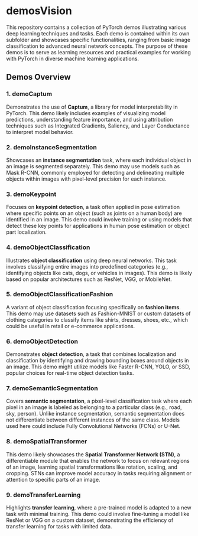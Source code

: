 # demosVision

This repository contains a collection of PyTorch demos illustrating various deep learning techniques and tasks. Each demo is contained within its own subfolder and showcases specific functionalities, ranging from basic image classification to advanced neural network concepts. The purpose of these demos is to serve as learning resources and practical examples for working with PyTorch in diverse machine learning applications.

## Demos Overview

### 1. demoCaptum
Demonstrates the use of **Captum**, a library for model interpretability in PyTorch. This demo likely includes examples of visualizing model predictions, understanding feature importance, and using attribution techniques such as Integrated Gradients, Saliency, and Layer Conductance to interpret model behavior.

### 2. demoInstanceSegmentation
Showcases an **instance segmentation** task, where each individual object in an image is segmented separately. This demo may use models such as Mask R-CNN, commonly employed for detecting and delineating multiple objects within images with pixel-level precision for each instance.

### 3. demoKeypoint
Focuses on **keypoint detection**, a task often applied in pose estimation where specific points on an object (such as joints on a human body) are identified in an image. This demo could involve training or using models that detect these key points for applications in human pose estimation or object part localization.

### 4. demoObjectClassification
Illustrates **object classification** using deep neural networks. This task involves classifying entire images into predefined categories (e.g., identifying objects like cats, dogs, or vehicles in images). This demo is likely based on popular architectures such as ResNet, VGG, or MobileNet.

### 5. demoObjectClassificationFashion
A variant of object classification focusing specifically on **fashion items**. This demo may use datasets such as Fashion-MNIST or custom datasets of clothing categories to classify items like shirts, dresses, shoes, etc., which could be useful in retail or e-commerce applications.

### 6. demoObjectDetection
Demonstrates **object detection**, a task that combines localization and classification by identifying and drawing bounding boxes around objects in an image. This demo might utilize models like Faster R-CNN, YOLO, or SSD, popular choices for real-time object detection tasks.

### 7. demoSemanticSegmentation
Covers **semantic segmentation**, a pixel-level classification task where each pixel in an image is labeled as belonging to a particular class (e.g., road, sky, person). Unlike instance segmentation, semantic segmentation does not differentiate between different instances of the same class. Models used here could include Fully Convolutional Networks (FCNs) or U-Net.

### 8. demoSpatialTransformer
This demo likely showcases the **Spatial Transformer Network (STN)**, a differentiable module that enables the network to focus on relevant regions of an image, learning spatial transformations like rotation, scaling, and cropping. STNs can improve model accuracy in tasks requiring alignment or attention to specific parts of an image.

### 9. demoTransferLearning
Highlights **transfer learning**, where a pre-trained model is adapted to a new task with minimal training. This demo could involve fine-tuning a model like ResNet or VGG on a custom dataset, demonstrating the efficiency of transfer learning for tasks with limited data.
